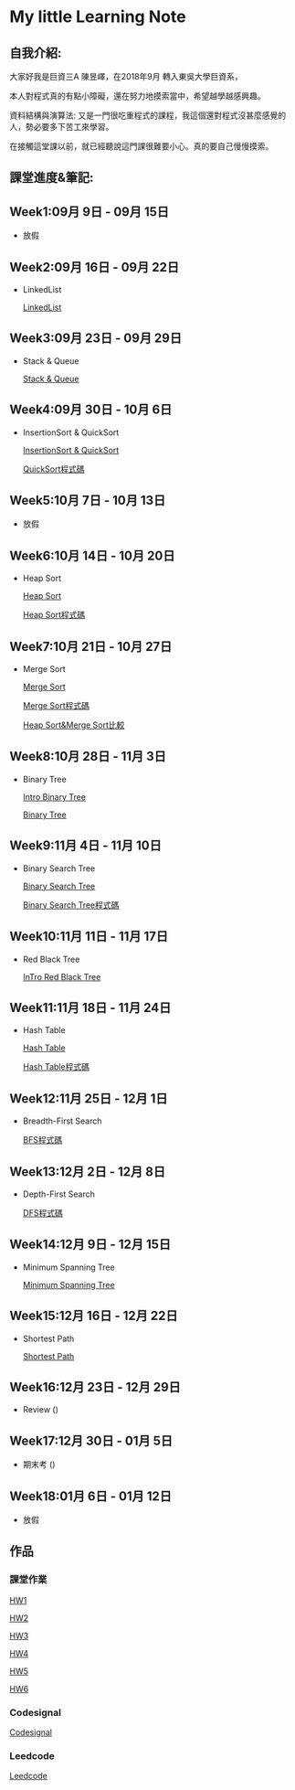 # My little Learning Note

## 自我介紹:

大家好我是巨資三A 陳昱嶧，在2018年9月 轉入東吳大學巨資系，

本人對程式真的有點小障礙，還在努力地摸索當中，希望越學越感興趣。

資料結構與演算法: 又是一門很吃重程式的課程，我這個還對程式沒甚麼感覺的人，勢必要多下苦工來學習。

在接觸這堂課以前，就已經聽說這門課很難要小心。真的要自己慢慢摸索。

## 課堂進度&筆記:

## Week1:09月 9日 - 09月 15日
- 放假

## Week2:09月 16日 - 09月 22日
- LinkedList

  [LinkedList](https://github.com/kennen321/DSA2019/tree/master/WEEK2)

## Week3:09月 23日 - 09月 29日
- Stack & Queue

  [Stack & Queue](https://github.com/kennen321/DSA2019/blob/master/WEEK3/Stack%20Queue.md)

## Week4:09月 30日 - 10月 6日
- InsertionSort & QuickSort

  [InsertionSort & QuickSort](https://github.com/kennen321/DSA2019/blob/master/WEEK4/Quick%20Sort%26Insertion%20Sort.md)
  
  [QuickSort程式碼](https://github.com/kennen321/DSA2019/blob/master/HW1/quick%20sort_06170183.py)

## Week5:10月 7日 - 10月 13日
- 放假

## Week6:10月 14日 - 10月 20日
- Heap Sort

  [Heap Sort](https://github.com/kennen321/DSA2019/blob/master/HW2/heap_sort%E6%B5%81%E7%A8%8B%E5%9C%96%E3%80%81%E5%AD%B8%E7%BF%92%E6%AD%B7%E7%A8%8B%E3%80%81%E6%96%87%E5%AD%97%E8%AA%AA%E6%98%8E.ipynb)
  
  [Heap Sort程式碼](https://github.com/kennen321/DSA2019/blob/master/HW2/heap_sort_06170183.py)

## Week7:10月 21日 - 10月 27日
- Merge Sort
 
  [Merge Sort](https://github.com/kennen321/DSA2019/blob/master/HW2/merge_sort%E6%B5%81%E7%A8%8B%E5%9C%96%E3%80%81%E5%AD%B8%E7%BF%92%E6%AD%B7%E7%A8%8B%E3%80%81%E6%96%87%E5%AD%97%E8%AA%AA%E6%98%8E.ipynb)
 
  [Merge Sort程式碼](https://github.com/kennen321/DSA2019/blob/master/HW2/merge_sort_06170183.py)
 
  [Heap Sort&Merge Sort比較](https://github.com/kennen321/DSA2019/blob/master/HW2/heap%20sort%26merge%20sort%E6%AF%94%E8%BC%83.ipynb)

## Week8:10月 28日 - 11月 3日
- Binary Tree

  [Intro Binary Tree](http://alrightchiu.github.io/SecondRound/binary-tree-introjian-jie.html)
  
  [Binary Tree](https://github.com/kennen321/DSA2019/blob/master/HW3/%E6%96%B0%E5%A2%9E%2C%E5%88%AA%E9%99%A4%2C%E6%9F%A5%E8%A9%A2%2C%E4%BF%AE%E6%94%B9%E5%8A%9F%E8%83%BD%E8%AA%AA%E6%98%8E.md)

## Week9:11月 4日 - 11月 10日
- Binary Search Tree
  
  [Binary Search Tree](https://github.com/kennen321/DSA2019/blob/master/HW3/BST%E5%AD%B8%E7%BF%92%E6%AD%B7%E7%A8%8B%2C%E6%B5%81%E7%A8%8B%E5%9C%96%2C%E5%8E%9F%E7%90%86.ipynb)
  
  [Binary Search Tree程式碼](https://github.com/kennen321/DSA2019/blob/master/HW3/binary_search_tree_06170183.py)
## Week10:11月 11日 - 11月 17日
- Red Black Tree

  [InTro Red Black Tree](https://alrightchiu.github.io/SecondRound/red-black-tree-introjian-jie.html)
## Week11:11月 18日 - 11月 24日
- Hash Table

  [Hash Table](https://github.com/kennen321/DSA2019/blob/master/HW4/hash%20table%20%E5%AD%B8%E7%BF%92%E6%AD%B7%E7%A8%8B%EF%BC%8C%E6%B5%81%E7%A8%8B%E5%9C%96%E8%88%87%E6%96%87%E5%AD%97%E8%AA%AA%E6%98%8E.ipynb)
  
  [Hash Table程式碼](https://github.com/kennen321/DSA2019/blob/master/HW4/hash_table_06170183.py)

## Week12:11月 25日 - 12月 1日
- Breadth-First Search

  [BFS程式碼](https://github.com/kennen321/DSA2019/blob/master/HW5/BFS_06170183.py)

## Week13:12月 2日 - 12月 8日
- Depth-First Search

  [DFS程式碼](https://github.com/kennen321/DSA2019/blob/master/HW5/BFS_06170183.py)

## Week14:12月 9日 - 12月 15日
- Minimum Spanning Tree

  [Minimum Spanning Tree](https://github.com/kennen321/DSA2019/blob/master/HW6/Dijkstra%E3%80%81Kruskal%E5%AD%B8%E7%BF%92%E6%AD%B7%E7%A8%8B%E3%80%81%E6%B5%81%E7%A8%8B%E5%9C%96%E3%80%81%E5%8E%9F%E7%90%86%E8%AA%AA%E6%98%8E.ipynb)

## Week15:12月 16日 - 12月 22日
- Shortest Path

  [Shortest Path](https://github.com/kennen321/DSA2019/blob/master/HW6/Dijkstra%E3%80%81Kruskal%E5%AD%B8%E7%BF%92%E6%AD%B7%E7%A8%8B%E3%80%81%E6%B5%81%E7%A8%8B%E5%9C%96%E3%80%81%E5%8E%9F%E7%90%86%E8%AA%AA%E6%98%8E.ipynb)

## Week16:12月 23日 - 12月 29日
- Review
()

## Week17:12月 30日 - 01月 5日
- 期末考
()

## Week18:01月 6日 - 01月 12日
- 放假
## 作品

### 課堂作業

[HW1](https://github.com/kennen321/DSA2019/tree/master/HW1)

[HW2](https://github.com/kennen321/DSA2019/tree/master/HW2)

[HW3](https://github.com/kennen321/DSA2019/tree/master/HW3)

[HW4](https://github.com/kennen321/DSA2019/tree/master/HW4)

[HW5](https://github.com/kennen321/DSA2019/tree/master/HW5)

[HW6](https://github.com/kennen321/DSA2019/tree/master/HW6)

### Codesignal
[Codesignal](https://github.com/kennen321/DSA2019/tree/master/codesignal)
### Leedcode
[Leedcode](https://github.com/kennen321/DSA2019/tree/master/Leedcode)
